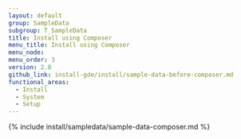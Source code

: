 ```yaml
---
layout: default
group: SampleData
subgroup: T_SampleData
title: Install using Composer
menu_title: Install using Composer
menu_node:
menu_order: 3
version: 2.0
github_link: install-gde/install/sample-data-before-composer.md
functional_areas:
  - Install
  - System
  - Setup
---
```


{% include install/sampledata/sample-data-composer.md %}

